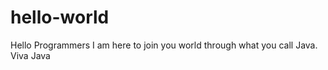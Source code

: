 # hello-world

Hello Programmers
I am here to join you world through what you call Java. 
Viva Java
